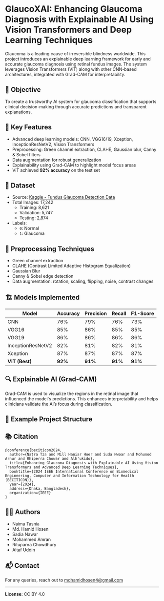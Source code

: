 # GlaucoXAI: Enhancing Glaucoma Diagnosis with Explainable AI Using Vision Transformers and Deep Learning Techniques

Glaucoma is a leading cause of irreversible blindness worldwide. This project introduces an explainable deep learning framework for early and accurate glaucoma diagnosis using retinal fundus images. The system leverages Vision Transformers (ViT) along with other CNN-based architectures, integrated with Grad-CAM for interpretability.

## 📌 Objective

To create a trustworthy AI system for glaucoma classification that supports clinical decision-making through accurate predictions and transparent explanations.

## 🧠 Key Features

- Advanced deep learning models: CNN, VGG16/19, Xception, InceptionResNetV2, Vision Transformers
- Preprocessing: Green channel extraction, CLAHE, Gaussian blur, Canny & Sobel filters
- Data augmentation for robust generalization
- Explainability using Grad-CAM to highlight model focus areas
- ViT achieved **92% accuracy** on the test set

## 📁 Dataset

- Source: [Kaggle - Fundus Glaucoma Detection Data](https://www.kaggle.com/datasets/sabari50312/fundus-pytorch)
- Total Images: 17,242
  - Training: 8,621
  - Validation: 5,747
  - Testing: 2,874
- Labels:
  - `0`: Normal
  - `1`: Glaucoma

## 🧪 Preprocessing Techniques

- Green channel extraction
- CLAHE (Contrast Limited Adaptive Histogram Equalization)
- Gaussian Blur
- Canny & Sobel edge detection
- Data augmentation: rotation, scaling, flipping, noise, contrast changes

## 🏗️ Models Implemented

| Model             | Accuracy | Precision | Recall | F1-Score |
|------------------|----------|-----------|--------|----------|
| CNN              | 76%      | 79%       | 76%    | 73%      |
| VGG16            | 85%      | 86%       | 85%    | 85%      |
| VGG19            | 86%      | 86%       | 86%    | 86%      |
| InceptionResNetV2| 82%      | 81%       | 82%    | 81%      |
| Xception         | 87%      | 87%       | 87%    | 87%      |
| **ViT (Best)**   | **92%**  | **91%**   | **91%**| **91%**  |

## 🔍 Explainable AI (Grad-CAM)

Grad-CAM is used to visualize the regions in the retinal image that influenced the model's predictions. This enhances interpretability and helps clinicians validate the AI’s focus during classification.


## 📂 Example Project Structure

## 📚 Citation
```
@conference{beciticon2024,
  author={Natra Tza and Mill Haniar Hoer and Suda Nwoar and Mohunod Arnur and Rhiperra Chowar and Alh'ukido},
  title={Enhancing Glaucoma Diagnosis with Explainable AI Using Vision Transformers and Advanced Deep Learning Techniques},
  booktitle={2024 IEEE International Conference on Biomedical Engineering, Computer and Information Technology for Health (BECITICON)},
  year={2024},
  address={Dhaka, Bangladesh},
  organization={IEEE}
}
```

## 🧑‍⚕️ Authors

- Naima Tasnia  
- Md. Hamid Hosen  
- Sadia Nawar  
- Mohammed Amran  
- Rituparna Chowdhury  
- Altaf Uddin

## 📬 Contact

For any queries, reach out to [mdhamidhosen4@gmail.com](mailto:mdhamidhosen4@gmail.com)

---

**License:** CC BY 4.0  